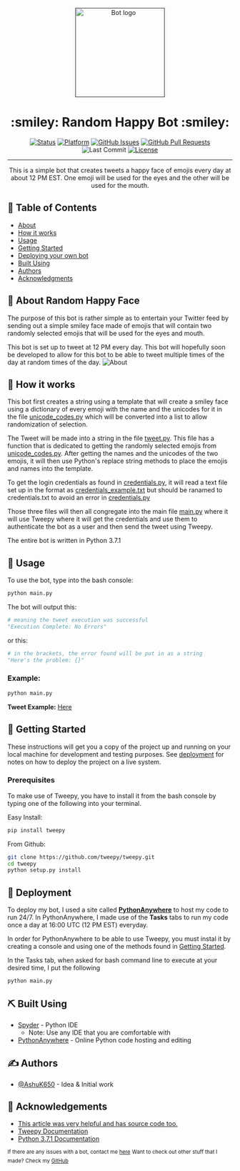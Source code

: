 <p align="center">
  <a href="" rel="noopener">
 <img width=200px height=200px src="https://image.flaticon.com/icons/png/512/8/8800.png" alt="Bot logo"></a>
</p>

<h1 align="center">:smiley: Random Happy Bot :smiley:</h1>

<div align="center">

  [![Status](https://img.shields.io/badge/status-active-success.svg)]()
  [![Platform](https://img.shields.io/badge/platform-twitter-1DA1F2.svg)](https://www.twitter.com/RandomHappyBot)
  [![GitHub Issues](https://img.shields.io/github/issues/AshuK650/Random_Happy_Face.svg)](https://github.com/kylelobo/The-Documentation-Compendium/issues)
  [![GitHub Pull Requests](https://img.shields.io/github/issues-pr/AshuK650/Random_Happy_Face.svg)](https://github.com/kylelobo/The-Documentation-Compendium/pulls)
 ![Last Commit](https://img.shields.io/github/last-commit/AshuK650/Random_Happy_Face.svg)
  [![License](https://img.shields.io/badge/license-MIT-blue.svg)](/LICENSE)

</div>

---

<p align="center"> This is a simple bot that creates tweets a happy face of emojis every day at about 12 PM EST. One emoji will be used for the eyes and the other will be used for the mouth. 
    <br> 
</p>

## 📝 Table of Contents
+ [About](#about)
+ [How it works](#working)
+ [Usage](#usage)
+ [Getting Started](#getting_started)
+ [Deploying your own bot](#deployment)
+ [Built Using](#built_using)
+ [Authors](#authors)
+ [Acknowledgments](#acknowledgement)

## 🧐 About Random Happy Face<a name = "About"></a>
The purpose of this bot is rather simple as to entertain your Twitter feed by sending out a simple smiley face made of emojis that will contain two randomly selected emojis that will be used for the eyes and mouth. 

This bot is set up to tweet at 12 PM every day. This bot will hopefully soon be developed to allow for this bot to be able to tweet multiple times of the day at random times of the day. 
![About](https://i.gifer.com/B4IU.gif)

## 💭 How it works<a name = "working"></a>

This bot first creates a string using a template that will create a smiley face using a dictionary of every emoji with the name and the unicodes for it in the file [unicode_codes.py](https://github.com/AshuK650/Random_Happy_Face/blob/master/unicode_codes.py) which will be converted into a list to allow randomization of selection. 

The Tweet will be made into a string in the file [tweet.py](https://github.com/AshuK650/Random_Happy_Face/blob/master/tweet.py). This file has a function that is dedicated to getting the randomly selected emojis from [unicode_codes.py](https://github.com/AshuK650/Random_Happy_Face/blob/master/unicode_codes.py). After getting the names and the unicodes of the two emojis, it will then use Python's replace string methods to place the emojis and names into the template. 

To get the login credentials as found in [credentials.py](https://github.com/AshuK650/Random_Happy_Face/blob/master/credentials.py), it will read a text file set up in the format as [credentials_example.txt](https://github.com/AshuK650/Random_Happy_Face/blob/master/credentials_example.txt) but should be ranamed to credentials.txt to avoid an error in [credentials.py](https://github.com/AshuK650/Random_Happy_Face/blob/master/credentials.py)

Those three files will then all congregate into the main file [main.py](https://github.com/AshuK650/Random_Happy_Face/blob/master/main.py) where it will use Tweepy where it will get the credentials and use them to authenticate the bot as a user and then send the tweet using Tweepy. 

The entire bot is written in Python 3.7.1

## 🎈 Usage <a name = "usage"></a>

To use the bot, type into the bash console:
```bash
python main.py 
```

The bot will output this: 
```python
# meaning the tweet execution was successful 
"Execution Complete: No Errors"  
```
or this: 
```python 
# in the brackets, the error found will be put in as a string 
"Here's the problem: {}"
```

### Example:
``` bash
python main.py 
```
**Tweet Example:**
[Here](https://twitter.com/RandomHappyBot/status/1140366150645235712)

## 🏁 Getting Started <a name = "getting_started"></a>
These instructions will get you a copy of the project up and running on your local machine for development and testing purposes. See [deployment](#deployment) for notes on how to deploy the project on a live system.

### Prerequisites

To make use of Tweepy, you have to install it from the bash console by typing one of the following into your terminal.

Easy Install: 
```bash
pip install tweepy 
```

From Github: 
```bash 
git clone https://github.com/tweepy/tweepy.git
cd tweepy 
python setup.py install 
```

## 🚀 Deployment <a name = "deployment"></a>
To deploy my bot, I used a site called [**PythonAnywhere**](https://pythonanywhere.com) to host my code to run 24/7. In PythonAnywhere, I made use of the **Tasks** tabs to run my code once a day at 16:00 UTC (12 PM EST) everyday. 

In order for PythonAnywhere to be able to use Tweepy, you must instal it by creating a console and using one of the methods found in [Getting Started](#getting_started).

In the Tasks tab, when asked for bash command line to execute at your desired time, I put the following 
``` bash
python main.py
```

## ⛏️ Built Using <a name = "built_using"></a>
+ [Spyder](https://www.spyder-ide.org/) - Python IDE 
	+ Note: Use any IDE that you are comfortable with
+ [PythonAnywhere](https://www.pythonanywhere.com/) - Online Python code hosting and editing 

## ✍️ Authors <a name = "authors"></a>
+ [@AshuK650](https://github.com/AshuK650) - Idea & Initial work

## 🎉 Acknowledgements <a name = "acknowledgement"></a>
+ [This article was very helpful and has source code too.](https://dev.to/emcain/how-to-set-up-a-twitter-bot-with-python-and-heroku-1n39)
+ [Tweepy Documentation](http://docs.tweepy.org/en/latest/index.html) 
+ [Python 3.7.1 Documentation](https://docs.python.org/3/)

<sup>If there are any issues with a bot, contact me [here](https://twitter.com/AshuKher)</sup>
<sup>Want to check out other stuff that I made? Check my [GitHub](https://github.com/AshuK650)</sup>